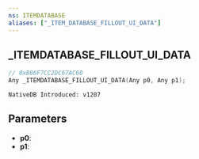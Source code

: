 ```yaml
---
ns: ITEMDATABASE
aliases: ["_ITEM_DATABASE_FILLOUT_UI_DATA"]
---
```

## _ITEMDATABASE_FILLOUT_UI_DATA

```c
// 0xB86F7CC2DC67AC60
Any _ITEMDATABASE_FILLOUT_UI_DATA(Any p0, Any p1);
```

```
NativeDB Introduced: v1207
```

## Parameters
* **p0**:
* **p1**:
